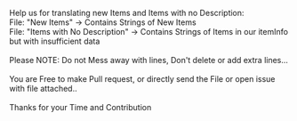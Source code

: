 Help us for translating new Items and Items with no Description: <br/>
File: "New Items" -> Contains Strings of New Items <br/>
File: "Items with No Description" -> Contains Strings of Items in our itemInfo but with insufficient data <br/>
<br/>
Please NOTE: Do not Mess away with lines, Don't delete or add extra lines...<br/>
<br/>
You are Free to make Pull request, or directly send the File or open issue with file attached.. <br/>
<br/>
Thanks for your Time and Contribution<br/>